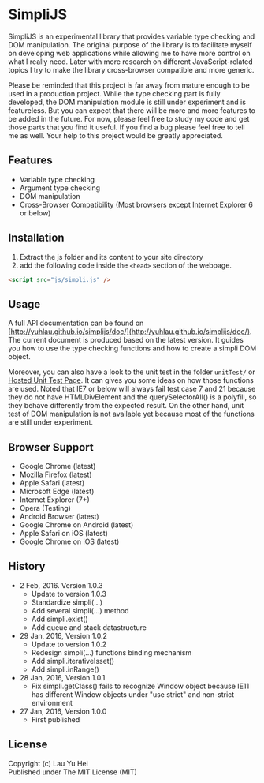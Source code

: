 # SimpliJS
SimpliJS is an experimental library that provides variable type checking and DOM manipulation. The original purpose of the library is to facilitate myself on developing web applications while allowing me to have more control on what I really need. Later with more research on different JavaScript-related topics I try to make the library cross-browser compatible and more generic.  
  
Please be reminded that this project is far away from mature enough to be used in a production project. While the type checking part is fully developed, the DOM manipulation module is still under experiment and is featureless. But you can expect that there will be more and more features to be added in the future. For now, please feel free to study my code and get those parts that you find it useful. If you find a bug please feel free to tell me as well. Your help to this project would be greatly appreciated.  
  
## Features
* Variable type checking
* Argument type checking
* DOM manipulation
* Cross-Browser Compatibility (Most browsers except Internet Explorer 6 or below)
  
## Installation
1. Extract the js folder and its content to your site directory  
2. add the following code inside the ```<head>``` section of the webpage.  
``` html
<script src="js/simpli.js" />
```  

## Usage 
A full API documentation can be found on [http://yuhlau.github.io/simplijs/doc/](http://yuhlau.github.io/simplijs/doc/). The current document is produced based on the latest version. It guides you how to use the type checking functions and how to create a simpli DOM object.  
  
Moreover, you can also have a look to the unit test in the folder ```unitTest/``` or [Hosted Unit Test Page](http://yuhlau.github.io/simplijs/unitTest/). It can gives you some ideas on how those functions are used. Noted that IE7 or below will always fail test case 7 and 21 because they do not have HTMLDivElement and the querySelectorAll() is a polyfill, so they behave differently from the expected result. On the other hand, unit test of DOM manipulation is not available yet because most of the functions are still under experiment.  
  
## Browser Support
* Google Chrome (latest)
* Mozilla Firefox (latest)
* Apple Safari (latest)
* Microsoft Edge (latest)
* Internet Explorer (7+)
* Opera (Testing)
* Android Browser (latest)
* Google Chrome on Android (latest)
* Apple Safari on iOS (latest)
* Google Chrome on iOS (latest)
  
## History
* 2 Feb, 2016. Version 1.0.3
  * Update to version 1.0.3
  * Standardize simpli(...)
  * Add several simpli(...) method
  * Add simpli.exist()
  * Add queue and stack datastructure
* 29 Jan, 2016, Version 1.0.2
  * Update to version 1.0.2
  * Redesign simpli(...) functions binding mechanism
  * Add simpli.iterativeIsset()
  * Add simpli.inRange()
* 28 Jan, 2016, Version 1.0.1
  * Fix simpli.getClass() fails to recognize Window object because IE11 has different Window objects under "use strict" and non-strict environment
* 27 Jan, 2016, Version 1.0.0
  * First published
  
## License
Copyright (c) Lau Yu Hei  
Published under The MIT License (MIT)
